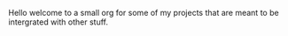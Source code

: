 Hello welcome to a small org for some of my projects that are meant to be intergrated with other stuff.
